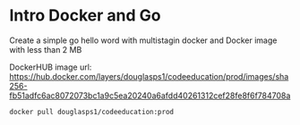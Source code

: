 # Intro Docker and Go

Create a simple go hello word with multistagin docker and Docker image with less than 2 MB

DockerHUB image url: https://hub.docker.com/layers/douglasps1/codeeducation/prod/images/sha256-fb51adfc6ac8072073bc1a9c5ea20240a6afdd40261312cef28fe8f6f784708a

`docker pull douglasps1/codeeducation:prod`
